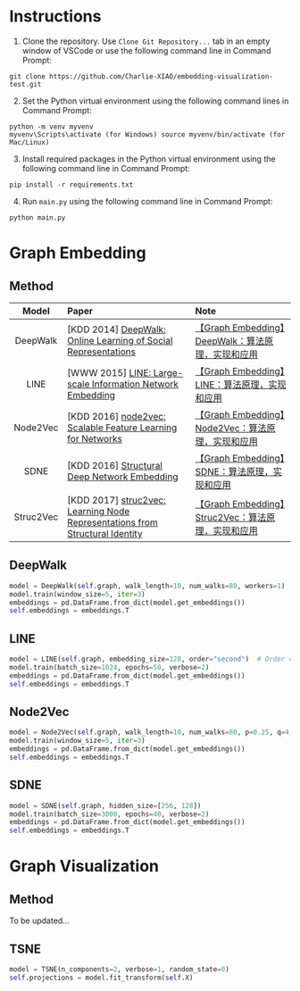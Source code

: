 # Instructions

1. Clone the repository. Use `Clone Git Repository...` tab in an empty window of VSCode or use the following command line in Command Prompt:

```
git clone https://github.com/Charlie-XIAO/embedding-visualization-test.git
```

2. Set the Python virtual environment using the following command lines in Command Prompt:

```
python -m venv myvenv
myvenv\Scripts\activate (for Windows) source myvenv/bin/activate (for Mac/Linux)
```

3. Install required packages in the Python virtual environment using the following command line in Command Prompt:

```
pip install -r requirements.txt
```

4. Run `main.py` using the following command line in Command Prompt:

```
python main.py
```

# Graph Embedding

## Method

|   Model   | Paper                                                                                                                      | Note                                                                                        |
| :-------: | :------------------------------------------------------------------------------------------------------------------------- | :------------------------------------------------------------------------------------------ |
| DeepWalk  | [KDD 2014] [DeepWalk: Online Learning of Social Representations](http://www.perozzi.net/publications/14_kdd_deepwalk.pdf)   | [【Graph Embedding】DeepWalk：算法原理，实现和应用](https://zhuanlan.zhihu.com/p/56380812)  |
|   LINE    | [WWW 2015] [LINE: Large-scale Information Network Embedding](https://arxiv.org/pdf/1503.03578.pdf)                          | [【Graph Embedding】LINE：算法原理，实现和应用](https://zhuanlan.zhihu.com/p/56478167)      |
| Node2Vec  | [KDD 2016] [node2vec: Scalable Feature Learning for Networks](https://www.kdd.org/kdd2016/papers/files/rfp0218-groverA.pdf) | [【Graph Embedding】Node2Vec：算法原理，实现和应用](https://zhuanlan.zhihu.com/p/56542707)  |
|   SDNE    | [KDD 2016] [Structural Deep Network Embedding](https://www.kdd.org/kdd2016/papers/files/rfp0191-wangAemb.pdf)               | [【Graph Embedding】SDNE：算法原理，实现和应用](https://zhuanlan.zhihu.com/p/56637181)      |
| Struc2Vec | [KDD 2017] [struc2vec: Learning Node Representations from Structural Identity](https://arxiv.org/pdf/1704.03165.pdf)        | [【Graph Embedding】Struc2Vec：算法原理，实现和应用](https://zhuanlan.zhihu.com/p/56733145) |

## DeepWalk

```python
model = DeepWalk(self.graph, walk_length=10, num_walks=80, workers=1)
model.train(window_size=5, iter=3)
embeddings = pd.DataFrame.from_dict(model.get_embeddings())
self.embeddings = embeddings.T
```

## LINE

```python
model = LINE(self.graph, embedding_size=128, order="second")  # Order can be "first", "second", or "all"
model.train(batch_size=1024, epochs=50, verbose=2)
embeddings = pd.DataFrame.from_dict(model.get_embeddings())
self.embeddings = embeddings.T
```

## Node2Vec

```python
model = Node2Vec(self.graph, walk_length=10, num_walks=80, p=0.25, q=4, workers=1)
model.train(window_size=5, iter=3)
embeddings = pd.DataFrame.from_dict(model.get_embeddings())
self.embeddings = embeddings.T
```

## SDNE

```python
model = SDNE(self.graph, hidden_size=[256, 128])
model.train(batch_size=3000, epochs=40, verbose=2)
embeddings = pd.DataFrame.from_dict(model.get_embeddings())
self.embeddings = embeddings.T
```

# Graph Visualization

## Method

To be updated...

## TSNE

```python
model = TSNE(n_components=2, verbose=1, random_state=0)
self.projections = model.fit_transform(self.X)
```